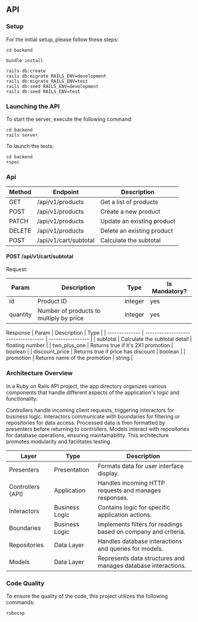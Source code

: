 ## API

### Setup

For the initial setup, please follow these steps:

```
cd backend

bundle install

rails db:create
rails db:migrate RAILS_ENV=development
rails db:migrate RAILS_ENV=test
rails db:seed RAILS_ENV=development
rails db:seed RAILS_ENV=test
```

### Launching the API

To start the server, execute the following command:

```
cd backend
rails server
```

To launch the tests:

```
cd backend
rspec
```

### Api

| Method | Endpoint                  | Description                    |
| ------ | ------------------------- | ------------------------------ |
| GET    | /api/v1/products          | Get a list of products         |
| POST   | /api/v1/products          | Create a new product           |
| PATCH  | /api/v1/products          | Update an existing product     |
| DELETE | /api/v1/products          | Delete an existing product     |
| POST   | /api/v1/cart/subtotal     | Calculate the subtotal         |

#### POST /api/v1/cart/subtotal

Request:

| Param   | Description                               | Type    | Is Mandatory?       |
| ------- | ----------------------------------------- | ------- | ------------------- |
| id      | Product ID                                | integer | yes                 |
| quantity| Number of products to multiply by price   | integer | yes                 |

Response
| Param          | Description                         | Type              |
| -------------- | ----------------------------------- | ----------------- |
| subtotal       | Calculate the subtotal detail       | floating number   |
| two_plus_one   | Returns true if it's 2X1 promotion  | boolean           |
| discount_price | Returns true if price has discount  | boolean           |
| promotion      | Returns name of the promotion       | string            |

### Architecture Overview

In a Ruby on Rails API project, the app directory organizes various components that handle different aspects of the application's logic and functionality.

Controllers handle incoming client requests, triggering interactors for business logic. Interactors communicate with boundaries for filtering or repositories for data access. Processed data is then formatted by presenters before returning to controllers. Models interact with repositories for database operations, ensuring maintainability. This architecture promotes modularity and facilitates testing.

| Layer             | Type           | Description                                                       |
| ----------------- | -------------- | ----------------------------------------------------------------- |
| Presenters        | Presentation   | Formats data for user interface display.                          |
| Controllers (API) | Application    | Handles incoming HTTP requests and manages responses.             |
| Interactors       | Business Logic | Contains logic for specific application actions.                  |
| Boundaries        | Business Logic | Implements filters for readings based on company and criteria.    |
| Repositories      | Data Layer     | Handles database interactions and queries for models.             |
| Models            | Data Layer     | Represents data structures and manages database interactions.     |

### Code Quality

To ensure the quality of the code, this project utilizes the following commands:
```
rubocop
```
